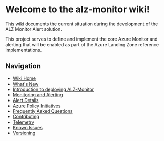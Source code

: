 # Welcome to the alz-monitor wiki!

This wiki documents the current situation during the development of the ALZ Monitor Alert solution.

This project serves to define and implement the core Azure Monitor and alerting that will be enabled as part of the Azure Landing Zone reference implementations.

## Navigation

- [Wiki Home](https://github.com/Azure/alz-monitor/docs/wiki/Home.md)
- [What's New](https://github.com/Azure/alz-monitor/docs/wiki/WhatsNew.md)
- [Introduction to deploying ALZ-Monitor](./Introduction-to-deploying-ALZ-Monitor.md)
- [Monitoring and Alerting](https://github.com/Azure/alz-monitor/docs/wiki/Monitoring-and-Alerting-in-ALZ.md)
- [Alert Details](https://github.com/Azure/alz-monitor/docs/wiki/AlertsDetails.md)
- [Azure Policy Initiatives](https://github.com/Azure/alz-monitor/docs/wiki/PolicyInitiatives.md)
- [Frequently Asked Questions](https://github.com/Azure/alz-monitor/docs/wiki/FAQ.md)
- [Contributing](https://github.com/Azure/alz-monitor/docs/wiki/Contributing.md)
- [Telemetry](https://github.com/Azure/alz-monitor/docs/wiki/Telemetry.md)
- [Known Issues](https://github.com/Azure/alz-monitor/docs/wiki/KnownIssues.md)
- [Versioning](https://github.com/Azure/alz-monitor/docs/wiki/Versioning.md)
